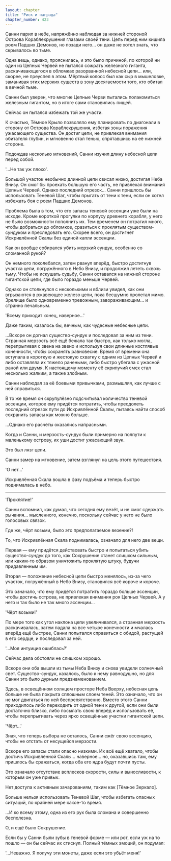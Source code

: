 ```yaml
---
layout: chapter
title: "Риск и награда"
chapter_number: 423
---
```


Санни парил в небе, напряжённо наблюдая за нижней стороной Острова Кораблекрушения глазами своей тени. Цепь перед ним кишила роем Падших Демонов, но позади него… он даже не хотел знать, что скрывалось во тьме.

Одна вещь, однако, прояснилась, и это было причиной, по которой ни один из Цепных Червей не пытался сожрать железного гиганта, раскачивающегося в обломках разорванной небесной цепи… или, скорее, не преуспел в этом. Мёртвый колосс был как сыр в мышеловке, заманивая этих мерзких существ в зону досягаемости того, кто обитал в вечной тьме.

Санни был уверен, что многие Цепные Черви пытались полакомиться железным гигантом, но в итоге сами становились пищей.

Сейчас он пытался избежать той же участи.

К счастью, Тёмное Крыло позволяло ему планировать по диагонали в сторону от Острова Кораблекрушения, избегая зоны поражения ужасающего существа. Он достиг цепи, не привлекая внимания обитателя глубин, и мгновенно стал тенью, спрятавшись на её нижней стороне.

Подождав несколько мгновений, Санни изучил длину небесной цепи перед собой.

'…Не так уж плохо'.

Большой участок необычно длинной цепи свисал низко, достигая Неба Внизу. Он смог бы проехать большую его часть, не привлекая внимания Цепных Червей. Однако последний отрезок… Санни пришлось бы использовать Теневой Шаг, чтобы прыгать от тени к тени, если он хотел избежать боя с роем Падших Демонов.

Проблема была в том, что его запасы теневой эссенции уже были на исходе. Кроме короткой прогулки по корпусу древнего корабля, у него не было возможности пополнить их. Тем временем он потратил много, чтобы добраться до обломков, сразиться с проклятым существом-сундуком и преследовать его. Скорее всего, он достигнет Искривлённой Скалы без единой капли эссенции.

Как он вообще собирался убить мерзкий сундук, особенно со сломанной рукой?

Он немного поколебался, затем рванул вперёд, быстро достигнув участка цепи, погружённого в Небо Внизу, и продолжил лететь сквозь тьму. Чтобы не искушать судьбу, Санни оставался на нижней стороне гигантской цепи, где было гораздо меньше Червей.

Однако он столкнулся с несколькими и вблизи увидел, как они вгрызаются в ржавеющее железо цепи, пока бесшумно пролетал мимо. Зрелище было одновременно тревожным, завораживающим… и странно печальным.

'Всему приходит конец, наверное…'

Даже таким, казалось бы, вечным, как чудесные небесные цепи.

…Вскоре он догнал существо-сундук и последовал за ним из тени. Странная мерзость всё ещё бежала так быстро, как только могла, перепрыгивая с звена на звено и используя свои длинные костлявые конечности, чтобы сохранять равновесие. Время от времени она вступала в короткую и жестокую схватку с одним из Цепных Червей и либо оставляла их тяжело ранеными, либо быстро убегала с ужасной раной или двумя. К настоящему моменту её скрипучий смех стал несколько жалким, а также злобным.

Санни наблюдал за её боевыми привычками, размышляя, как лучше с ней справиться.

В то же время он скрупулёзно подсчитывал количество теневой эссенции, которое ему придётся потратить, чтобы преодолеть последний отрезок пути до Искривлённой Скалы, пытаясь найти способ сохранить запасы как можно больше.

…Однако его расчёты оказались напрасными.

Когда и Санни, и мерзость-сундук были примерно на полпути к маленькому острову, их уши достиг ужасающий звук.

Это был лязг цепи.

Санни замер на мгновение, затем взглянул на цель этого путешествия.

'О нет…'

Искривлённая Скала вошла в фазу подъёма и теперь быстро поднималась в небо.

***

'Проклятие!'

Санни вспомнил, как думал, что сегодня ему везёт, и не смог сдержать рычания… мысленного, конечно, поскольку сейчас у него не было голосовых связок.

Где же, чёрт возьми, было это предполагаемое везение?!

То, что Искривлённая Скала поднималась, означало для него две вещи.

Первая — ему придётся действовать быстро и попытаться убить существо-сундук до того, как Сокрушение станет слишком сильным, или каким-то образом уничтожить проклятую штуку, будучи придавленным им.

Вторая — положение небесной цепи быстро менялось, из-за чего участок, погружённый в Небо Внизу, становился всё короче и короче.

Это означало, что ему придётся потратить гораздо больше эссенции, чтобы достичь острова, не привлекая внимания роя Цепных Червей. А у него и так было не так много эссенции…

'Чёрт возьми!'

По мере того как угол наклона цепи увеличивался, а странная мерзость раскачивалась, затем падала на все четыре конечности и мчалась вперёд ещё быстрее, Санни попытался справиться с обидой, растущей в его сердце, и последовал за ней.

'…Моя интуиция ошиблась?'

Сейчас дела обстояли не слишком хорошо.

Вскоре они оба вышли из тьмы Неба Внизу и снова увидели солнечный свет. Существо-сундук, казалось, было к нему равнодушно, но для Санни это было дурным предзнаменованием.

Здесь, в освещённом солнцем просторе Неба Вверху, небесная цепь больше не была покрыта сплошным слоем теней. Это означало, что он не мог двигаться по ней беспрепятственно. Вместо этого Санни приходилось либо переходить от одной тени к другой, если они были достаточно близко, либо посылать свою вперёд и использовать её, чтобы перепрыгивать через ярко освещённые участки гигантской цепи.

'Чёрт…'

Зная, что теперь выбора не осталось, Санни сжёг свою эссенцию, чтобы не отстать от несущейся мерзости.

Вскоре его запасы стали опасно низкими. Их всё ещё хватало, чтобы достичь Искривлённой Скалы… наверное… но, оказавшись там, ему пришлось бы сражаться, когда оба его ядра будут почти пусты.

Это означало отсутствие всплесков скорости, силы и выносливости, к которым он уже привык.

Нет доступа к активным зачарованиям, таким как [Тёмное Зеркало].

Больше нельзя использовать Теневой Шаг, чтобы избегать опасных ситуаций, по крайней мере какое-то время.

…И ко всему этому, одна из его рук была сломана и совершенно бесполезна.

О, и ещё было Сокрушение.

Если бы у Санни были зубы в теневой форме — или рот, если уж на то пошло — он бы сейчас их стиснул. Полный тёмных эмоций, он подумал:

'…Неважно. Я получу эти монеты, даже если это убьёт меня!'